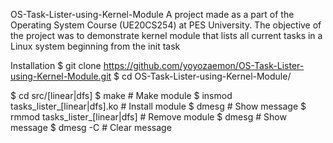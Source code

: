 OS-Task-Lister-using-Kernel-Module
A project made as a part of the Operating System Course (UE20CS254) at PES University. The objective of the project was to demonstrate kernel module that lists all current tasks in a Linux system beginning from the init task

Installation
$ git clone https://github.com/yoyozaemon/OS-Task-Lister-using-Kernel-Module.git
$ cd OS-Task-Lister-using-Kernel-Module/

$ cd src/[linear|dfs]
$ make                                  # Make module
$ insmod tasks_lister_[linear|dfs].ko   # Install module
$ dmesg                                 # Show message
$ rmmod tasks_lister_[linear|dfs]       # Remove module
$ dmesg                                 # Show message
$ dmesg -C                              # Clear message
